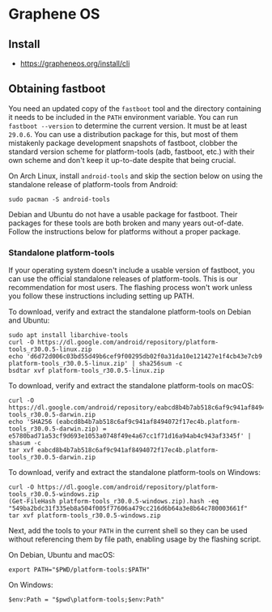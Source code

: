 # Graphene OS

## Install

- https://grapheneos.org/install/cli

## Obtaining fastboot

You need an updated copy of the `fastboot` tool and the directory containing it needs to be included in the `PATH` environment variable. You can run `fastboot --version` to determine the current version. It must be at least `29.0.6`. You can use a distribution package for this, but most of them mistakenly package development snapshots of fastboot, clobber the standard version scheme for platform-tools (adb, fastboot, etc.) with their own scheme and don't keep it up-to-date despite that being crucial.

On Arch Linux, install `android-tools` and skip the section below on using the standalone release of platform-tools from Android:

`sudo pacman -S android-tools`

Debian and Ubuntu do not have a usable package for fastboot. Their packages for these tools are both broken and many years out-of-date. Follow the instructions below for platforms without a proper package.

### Standalone platform-tools

If your operating system doesn't include a usable version of fastboot, you can use the official standalone releases of platform-tools. This is our recommendation for most users. The flashing process won't work unless you follow these instructions including setting up PATH.

To download, verify and extract the standalone platform-tools on Debian and Ubuntu:

```
sudo apt install libarchive-tools
curl -O https://dl.google.com/android/repository/platform-tools_r30.0.5-linux.zip
echo 'd6d72d006c03bd55d49b6cef9f00295db02f0a31da10e121427e1f4cb43e7cb9  platform-tools_r30.0.5-linux.zip' | sha256sum -c
bsdtar xvf platform-tools_r30.0.5-linux.zip
```

To download, verify and extract the standalone platform-tools on macOS:

```
curl -O https://dl.google.com/android/repository/eabcd8b4b7ab518c6af9c941af8494072f17ec4b.platform-tools_r30.0.5-darwin.zip
echo 'SHA256 (eabcd8b4b7ab518c6af9c941af8494072f17ec4b.platform-tools_r30.0.5-darwin.zip) = e5780bad71a53cf9d693e1053a0748f49e4a67cc1f71d16a94ab4c943af3345f' | shasum -c
tar xvf eabcd8b4b7ab518c6af9c941af8494072f17ec4b.platform-tools_r30.0.5-darwin.zip
```

To download, verify and extract the standalone platform-tools on Windows:

```
curl -O https://dl.google.com/android/repository/platform-tools_r30.0.5-windows.zip
(Get-FileHash platform-tools_r30.0.5-windows.zip).hash -eq "549ba2bdc31f335eb8a504f005f77606a479cc216d6b64a3e8b64c780003661f"
tar xvf platform-tools_r30.0.5-windows.zip
```

Next, add the tools to your `PATH` in the current shell so they can be used without referencing them by file path, enabling usage by the flashing script.

On Debian, Ubuntu and macOS:

`export PATH="$PWD/platform-tools:$PATH"`

On Windows:

`$env:Path = "$pwd\platform-tools;$env:Path"`
